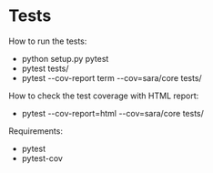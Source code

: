 # Tests

How to run the tests:
* python setup.py pytest
* pytest tests/
* pytest --cov-report term --cov=sara/core tests/

How to check the test coverage with HTML report:
* pytest --cov-report=html --cov=sara/core tests/

Requirements:
- pytest
- pytest-cov
